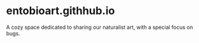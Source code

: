 # entobioart.githhub.io
A cozy space dedicated to sharing our naturalist art, with a special focus on bugs.
